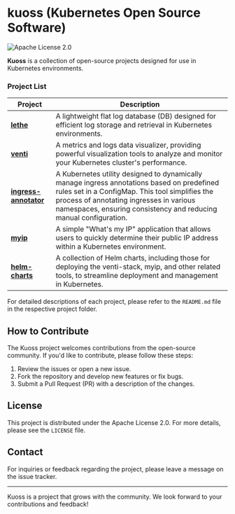 # kuoss (Kubernetes Open Source Software)

![Apache License 2.0](https://img.shields.io/badge/license-Apache%202.0-green.svg)

**Kuoss** is a collection of open-source projects designed for use in Kubernetes environments.

### Project List

| Project      | Description |
|--------------|-------------|
| [**lethe**](https://github.com/kuoss/lethe) | A lightweight flat log database (DB) designed for efficient log storage and retrieval in Kubernetes environments. |
| [**venti**](https://github.com/kuoss/venti) | A metrics and logs data visualizer, providing powerful visualization tools to analyze and monitor your Kubernetes cluster's performance. |
| [**ingress-annotator**](https://github.com/kuoss/ingress-annotator) | A Kubernetes utility designed to dynamically manage ingress annotations based on predefined rules set in a ConfigMap. This tool simplifies the process of annotating ingresses in various namespaces, ensuring consistency and reducing manual configuration. |
| [**myip**](https://github.com/kuoss/myip) | A simple "What's my IP" application that allows users to quickly determine their public IP address within a Kubernetes environment. |
| [**helm-charts**](https://github.com/kuoss/helm-charts) | A collection of Helm charts, including those for deploying the venti-stack, myip, and other related tools, to streamline deployment and management in Kubernetes. |

For detailed descriptions of each project, please refer to the `README.md` file in the respective project folder.

## How to Contribute

The Kuoss project welcomes contributions from the open-source community. If you'd like to contribute, please follow these steps:

1. Review the issues or open a new issue.
2. Fork the repository and develop new features or fix bugs.
3. Submit a Pull Request (PR) with a description of the changes.

## License

This project is distributed under the Apache License 2.0. For more details, please see the `LICENSE` file.

## Contact

For inquiries or feedback regarding the project, please leave a message on the issue tracker.

----

Kuoss is a project that grows with the community. We look forward to your contributions and feedback!
